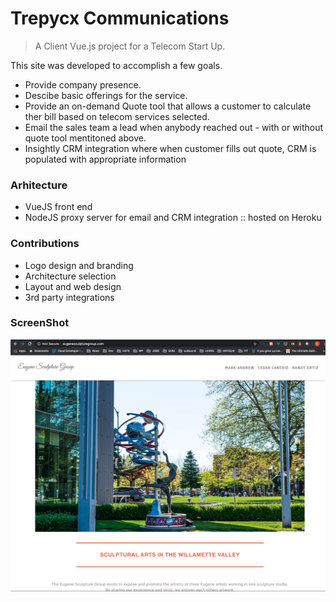 # Trepycx Communications

> A Client Vue.js project for a Telecom Start Up.

This site was developed to accomplish a few goals.
- Provide company presence.
- Descibe basic offerings for the service.
- Provide an on-demand Quote tool that allows a customer to calculate ther bill based on telecom services selected.
- Email the sales team a lead when anybody reached out - with or without quote tool mentitoned above.
- Insightly CRM integration where when customer fills out quote, CRM is populated with appropriate information

### Arhitecture
- VueJS front end
- NodeJS proxy server for email and CRM integration :: hosted on Heroku

### Contributions
 - Logo design and branding
 - Architecture selection
 - Layout and web design 
 - 3rd party integrations


### ScreenShot
![Trepyx Screenshot](https://github.com/kdjordan/esgroup/blob/master/esg-screenshot.png)
